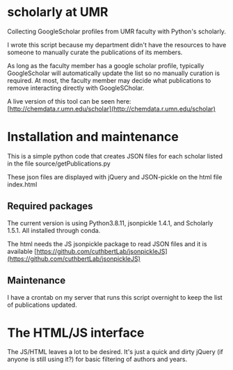 # scholarly at UMR
 Collecting GoogleScholar profiles from UMR faculty with Python's scholarly.

I wrote this script because my department didn't have the resources to have someone to manually curate the publications of its members.

As long as the faculty member has a google scholar profile, typically GoogleScholar will automatically update the list so no manually curation is required. At most, the faculty
member may decide what publications to remove interacting directly with GoogleSCholar.

A live version of this tool can be seen here: [http://chemdata.r.umn.edu/scholar](http://chemdata.r.umn.edu/scholar)

# Installation and maintenance

This is a simple python code that creates JSON files for each scholar listed in the file source/getPublications.py

These json files are displayed with jQuery and JSON-pickle on the html file index.html

## Required packages

The current version is using Python3.8.11, jsonpickle 1.4.1, and Scholarly 1.5.1. All installed through conda.

The html needs the JS jsonpickle package to read JSON files and it is available [https://github.com/cuthbertLab/jsonpickleJS](https://github.com/cuthbertLab/jsonpickleJS)

## Maintenance

I have a crontab on my server that runs this script overnight to keep the list of publications updated.

# The HTML/JS interface

The JS/HTML leaves a lot to be desired. It's just a quick and dirty jQuery (if anyone is still using it?) for basic filtering of authors and years.
